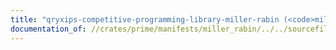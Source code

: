 ```yaml
---
title: "qryxips-competitive-programming-library-miller-rabin (<code>miller_rabin</code>)"
documentation_of: //crates/prime/manifests/miller_rabin/../../sourcefiles/miller_rabin.rs
---
```


